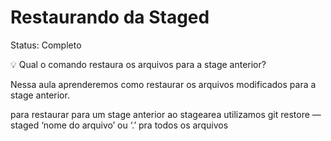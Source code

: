 # Restaurando da Staged

Status: Completo

<aside>
💡 Qual o comando restaura os arquivos para a stage anterior?

</aside>

Nessa aula aprenderemos como restaurar os arquivos modificados para a stage anterior.

para restaurar para um stage anterior ao stagearea utilizamos git restore —staged ‘nome do arquivo’ ou ‘.’ pra todos os arquivos